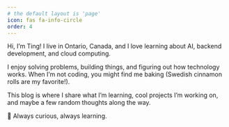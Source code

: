```yaml
---
# the default layout is 'page'
icon: fas fa-info-circle
order: 4
---
```


Hi, I’m Ting! I live in Ontario, Canada, and I love learning about AI, backend development, and cloud computing.

I enjoy solving problems, building things, and figuring out how technology works. When I’m not coding, you might find me baking (Swedish cinnamon rolls are my favorite!).

This blog is where I share what I’m learning, cool projects I’m working on, and maybe a few random thoughts along the way.

🌱 Always curious, always learning.

